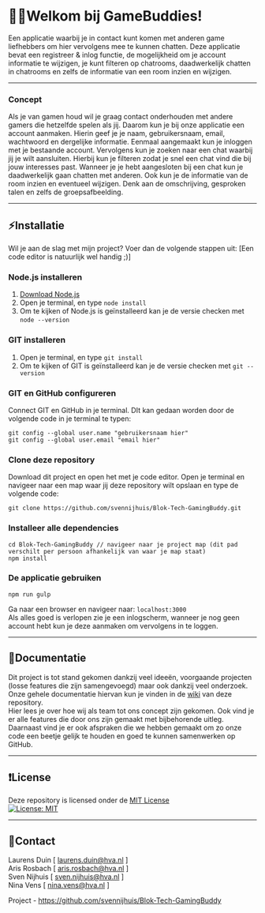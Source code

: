 # 👋🏼Welkom bij GameBuddies!
Een applicatie waarbij je in contact kunt komen met anderen game liefhebbers om hier vervolgens
mee te kunnen chatten. 
Deze applicatie bevat een registreer & inlog functie, de mogelijkheid om je account informatie te wijzigen, je kunt filteren op chatrooms, daadwerkelijk chatten in chatrooms en
zelfs de informatie van een room inzien en wijzigen.

---

### Concept
Als je van gamen houd wil je graag contact onderhouden met andere gamers die hetzelfde spelen als jij. Daarom kun je bij onze applicatie een account aanmaken. Hierin geef je je naam, gebruikersnaam, email, wachtwoord en dergelijke informatie.
Eenmaal aangemaakt kun je inloggen met je bestaande account. Vervolgens kun je zoeken naar een chat waarbij jij je wilt aansluiten. Hierbij kun je filteren zodat je snel een chat vind die bij jouw interesses past. 
Wanneer je je hebt aangesloten bij een chat kun je daadwerkelijk gaan chatten met anderen. Ook kun je de informatie van de room inzien en eventueel wijzigen. Denk aan de omschrijving, gesproken talen en zelfs de groepsafbeelding.

---

## :zap:Installatie 
Wil je aan de slag met mijn project? Voer dan de volgende stappen uit: 
[Een code editor is natuurlijk wel handig ;)]

### Node.js installeren
1. [Download Node.js](https://nodejs.org/en/download/)
2. Open je terminal, en type `node install`
3. Om te kijken of Node.js is geïnstalleerd kan je de versie checken met `node --version`

### GIT installeren
1. Open je terminal, en type `git install`
2. Om te kijken of GIT is geïnstalleerd kan je de versie checken met `git --version`

### GIT en GitHub configureren
Connect GIT en GitHub in je terminal. DIt kan gedaan worden door de volgende code in je terminal te typen:
```
git config --global user.name "gebruikersnaam hier"
git config --global user.email "email hier"
```

### Clone deze repository
Download dit project en open het met je code editor. Open je terminal en navigeer naar een map waar jij deze repository wilt opslaan en type de volgende code:
```
git clone https://github.com/svennijhuis/Blok-Tech-GamingBuddy.git
```

### Installeer alle dependencies
```
cd Blok-Tech-GamingBuddy // navigeer naar je project map (dit pad verschilt per persoon afhankelijk van waar je map staat)
npm install
```

### De applicatie gebruiken
```
npm run gulp
```
Ga naar een browser en navigeer naar: `localhost:3000` <br>
Als alles goed is verlopen zie je een inlogscherm, wanneer je nog geen account hebt kun je deze aanmaken om vervolgens in te loggen. 

---

## :memo:Documentatie
Dit project is tot stand gekomen dankzij veel ideeën, voorgaande projecten (losse features die zijn samengevoegd) maar ook dankzij veel onderzoek. <br>
Onze gehele documentatie hiervan kun je vinden in de [wiki](https://github.com/svennijhuis/Blok-Tech-GamingBuddy/wiki) van deze repository. <br>
Hier lees je over hoe wij als team tot ons concept zijn gekomen. Ook vind je er alle features die door ons zijn gemaakt met bijbehorende uitleg. Daarnaast vind je er ook afspraken die we hebben gemaakt om zo onze code een beetje gelijk te houden en goed te kunnen samenwerken op GitHub.

---

## :heavy_exclamation_mark:License
Deze repository is licensed onder de [MIT License](https://github.com/svennijhuis/Blok-Tech-GamingBuddy/blob/main/LICENSE) <br>
[![License: MIT](https://img.shields.io/badge/License-MIT-yellow.svg)](https://opensource.org/licenses/MIT)

---

## :email:Contact
Laurens Duin [ laurens.duin@hva.nl ] <br>
Aris Rosbach [ aris.rosbach@hva.nl ] <br>
Sven Nijhuis [ sven.nijhuis@hva.nl ] <br>
Nina Vens [ nina.vens@hva.nl ] <br>

Project - https://github.com/svennijhuis/Blok-Tech-GamingBuddy

